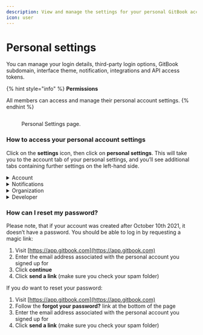```yaml
---
description: View and manage the settings for your personal GitBook account.
icon: user
---
```


# Personal settings

You can manage your login details, third-party login options, GitBook subdomain, interface theme, notification, integrations and API access tokens.

{% hint style="info" %}
**Permissions**

All members can access and manage their personal account settings.
{% endhint %}

<figure><img src="../../.gitbook/assets/personal-settings.png" alt=""><figcaption><p>Personal Settings page.</p></figcaption></figure>

### How to access your personal account settings

Click on the **settings** icon, then click on **personal settings**. This will take you to the account tab of your personal settings, and you’ll see additional tabs containing further settings on the left-hand side.

<details>

<summary>Account</summary>

**Your profile**

You can update your profile picture and your full name.

**Login details**

You can update the email address and password used to log into your GitBook account. **Note:** if you created your account on or after October 9th 2021, your account does not have a password and you’ll instead use a magic link to sign in.

**Third-party login**

You can also use your Google and/or GitHub credentials to log into GitBook.

**Publishing**

Each published GitBook space that lives within your personal library will have a domain in two parts:

1. `[something].gitbook.io` (this is the GitBook subdomain)
2. `/[spaceURL]` (this is set within the settings for the space itself)

You can update the GitBook subdomain here, as well as the default content, which is the space that visitors will see if they navigate to your GitBook subdomain directly.

**Preferences**

You can choose your preferred interface theme — dark, light, or matching your system preference. **Note:** this setting only affects your experience when logged into the GitBook app, and will not affect your published content in any way

**Troubleshooting**

Optionally, you can enable the recording of advanced logs. These advanced logs help our team to more effectively troubleshoot issues.

**Account actions**

From this section you can sign out, or delete your account. **Note: there is no turning back if you delete your account!** All associated data will be deleted as well.

</details>

<details>

<summary>Notifications</summary>

GitBook can provide you with two types of [notifications](../collaboration/notifications.md) — email notifications, and in-app notifications. From this settings screen you can decide which kinds of notifications you would like to receive when different events happen.

</details>

<details>

<summary>Organization</summary>

Your personal account could be a member of any number of organizations, and this tab can be considered a shortcut to the [organization settings page](organization-management.md) for each organization. You can also create a new organization from this page.

</details>

<details>

<summary>Developer</summary>

On this page you can manage and create access tokens for the [GitBook API](https://developer.gitbook.com/).

</details>

### **How can I reset my password?**

Please note, that if your account was created after October 10th 2021, it doesn’t have a password. You should be able to log in by requesting a magic link:

1. Visit [https://app.gitbook.com](https://app.gitbook.com)
2. Enter the email address associated with the personal account you signed up for
3. Click **continue**
4. Click **send a link** (make sure you check your spam folder)

If you _do_ want to reset your password:

1. Visit [https://app.gitbook.com](https://app.gitbook.com)
2. Follow the **forgot your password?** link at the bottom of the page
3. Enter the email address associated with the personal account you signed up for
4. Click **send a link** (make sure you check your spam folder)
